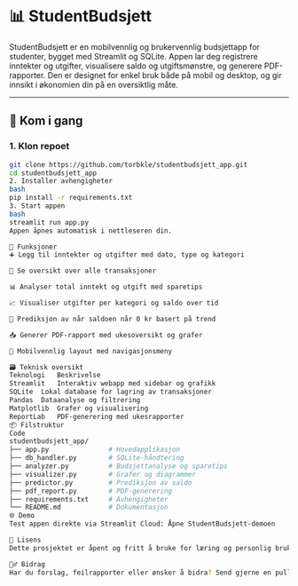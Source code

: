 # 📊 StudentBudsjett

StudentBudsjett er en mobilvennlig og brukervennlig budsjettapp for studenter, bygget med Streamlit og SQLite. Appen lar deg registrere inntekter og utgifter, visualisere saldo og utgiftsmønstre, og generere PDF-rapporter. Den er designet for enkel bruk både på mobil og desktop, og gir innsikt i økonomien din på en oversiktlig måte.

---

## 🚀 Kom i gang

### 1. Klon repoet

```bash
git clone https://github.com/torbkle/studentbudsjett_app.git
cd studentbudsjett_app
2. Installer avhengigheter
bash
pip install -r requirements.txt
3. Start appen
bash
streamlit run app.py
Appen åpnes automatisk i nettleseren din.

🧰 Funksjoner
➕ Legg til inntekter og utgifter med dato, type og kategori

📄 Se oversikt over alle transaksjoner

📊 Analyser total inntekt og utgift med sparetips

📈 Visualiser utgifter per kategori og saldo over tid

🔮 Prediksjon av når saldoen når 0 kr basert på trend

📥 Generer PDF-rapport med ukesoversikt og grafer

📱 Mobilvennlig layout med navigasjonsmeny

🗃️ Teknisk oversikt
Teknologi	Beskrivelse
Streamlit	Interaktiv webapp med sidebar og grafikk
SQLite	Lokal database for lagring av transaksjoner
Pandas	Dataanalyse og filtrering
Matplotlib	Grafer og visualisering
ReportLab	PDF-generering med ukesrapporter
📦 Filstruktur
Code
studentbudsjett_app/
├── app.py               # Hovedapplikasjon
├── db_handler.py        # SQLite-håndtering
├── analyzer.py          # Budsjettanalyse og sparetips
├── visualizer.py        # Grafer og diagrammer
├── predictor.py         # Prediksjon av saldo
├── pdf_report.py        # PDF-generering
├── requirements.txt     # Avhengigheter
└── README.md            # Dokumentasjon
🌐 Demo
Test appen direkte via Streamlit Cloud: Åpne StudentBudsjett-demoen

📄 Lisens
Dette prosjektet er åpent og fritt å bruke for læring og personlig bruk. Du står fritt til å tilpasse og forbedre det.

🙋‍♂️ Bidrag
Har du forslag, feilrapporter eller ønsker å bidra? Send gjerne en pull request eller kontakt torbjoernkleiven@gmail.com


